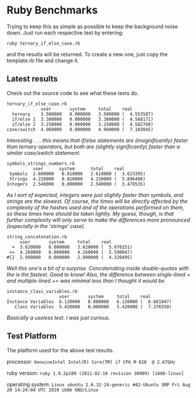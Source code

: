 Ruby Benchmarks
===============

Trying to keep this as simple as possible to keep the background noise down.  Just run each respective test by entering:

`ruby ternary_if_else_case.rb`

and the results will be returned.  To create a new one, just copy the template.rb file and change it.

Latest results
--------------
Check out the source code to see what these tests do.

    ternary_if_else_case.rb
                 user       system     total    real
      ternary    3.500000   0.000000   3.500000 (  4.553587)
      if/else 1  3.380000   0.000000   3.380000 (  4.568171)
      if/else 2  3.250000   0.000000   3.250000 (  4.582760)
    case/switch  4.960000   0.000000   4.960000 (  7.103045)

*Interesting . . . this means that if/else statements are (insignificantly) faster than ternary operators, but both are (slightly significantly) faster than a similar case/switch statement.*

    symbols_strings_numbers.rb
              user      system      total    real
     Symbols  2.600000   0.010000   2.610000 (  3.623395)
     Strings  4.220000   0.010000   4.230000 (  5.896408)
    Integers  2.540000   0.000000   2.540000 (  3.479535)

*As I sort of expected, integers were just slightly faster than symbols, and strings are the slowest.  Of course, the times will be directly affected by the complexity of the hashes used and of the operations performed on them, so these times here should be taken lightly.  My guess, though, is that further complexity will only serve to make the differences more pronounced (especially in the 'strings' case).*

    string_concatenation.rb
         user       system     total    real
      +  3.620000   0.000000   3.620000 (  5.070251)
     +=  4.260000   0.000000   4.260000 (  5.598047)
    #{}  2.990000   0.000000   2.990000 (  4.320495)

*Well this one's a bit of a surprise.  Concatenating inside double-quotes with the is the fastest.  Good to know!  Also, the difference between single-lined + and multiple-lined += was minimal less than I thought it would be*

    instance_class_variables.rb
                        user       system     total    real
    Instance Variables  6.120000   0.000000   6.120000 (  8.681047)
       Class Variables  5.420000   0.000000   5.420000 (  7.376550)

*Basically a useless test.  I was just curious.*

Test Platform
-------------
The platform used for the above test results.

processor: `GenuineIntel Intel(R) Core(TM) i7 CPU M 620  @ 2.67GHz`

ruby version: `ruby 1.9.2p180 (2011-02-18 revision 30909) [i686-linux]`

operating system: `Linux ubuntu 2.6.32-24-generic #42-Ubuntu SMP Fri Aug 20 14:24:04 UTC 2010 i686 GNU/Linux`